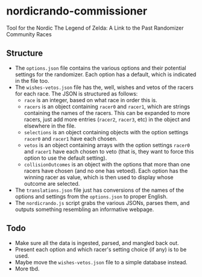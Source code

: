# nordicrando-commissioner

Tool for the Nordic The Legend of Zelda: A Link to the Past Randomizer Community Races

## Structure

* The `options.json` file contains the various options and their potential settings for the randomizer. Each option has a default, which is indicated in the file too.
* The `wishes-vetos.json` file has the, well, wishes and vetos of the racers for each race. The JSON is structured as follows:
  * `race` is an integer, based on what race in order this is.
  * `racers` is an object containing `racer0` and `racer1`, which are strings containing the names of the racers. This can be expanded to more racers, just add more entries (`racer2`, `racer3`, etc) in the object and elsewhere in the file.
  * `selections` is an object containing objects with the option settings `racer0` and `racer1` have each chosen.
  * `vetos` is an object containing arrays with the option settings `racer0` and `racer1` have each chosen to veto (that is, they want to force this option to use the default setting).
  * `collisionOutcomes` is an object with the options that more than one racers have chosen (and no one has vetoed). Each option has the winning racer as value, which is then used to display whose outcome are selected.
* The `translations.json` file just has conversions of the names of the options and settings from the `options.json` to proper English.
* The `nordicrando.js` script grabs the various JSONs, parses them, and outputs something resembling an informative webpage.

## Todo

* Make sure all the data is ingested, parsed, and mangled back out.
* Present each option and which racer's setting choice (if any) is to be used.
* Maybe move the `wishes-vetos.json` file to a simple database instead.
* More tbd.
